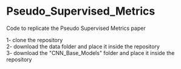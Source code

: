 # Pseudo_Supervised_Metrics
Code to replicate the Pseudo Supervised Metrics paper

1- clone the repository <br />
2- download the data folder and place it inside the repository <br />
3- download the "CNN_Base_Models" folder and place it inside the repository <br />
